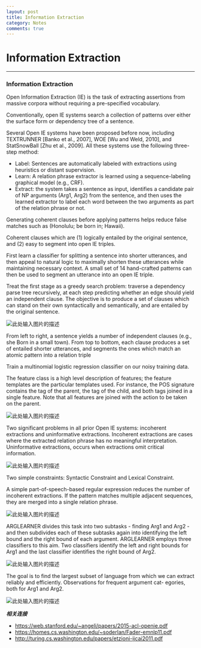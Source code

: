 ```yaml
---
layout: post
title: Information Extraction
category: Notes
comments: true
---
```


# Information Extraction

------

### Information Extraction

Open Information Extraction (IE) is the task of extracting assertions from massive corpora without requiring a pre-specified vocabulary.

Conventionally, open IE systems search a collection of patterns over either the surface form or dependency tree of a sentence.

Several Open IE systems have been proposed before now, including TEXTRUNNER [Banko et al., 2007], WOE [Wu and Weld, 2010], and StatSnowBall [Zhu et al., 2009]. All these systems use the following three-step method:

 - Label: Sentences are automatically labeled with extractions using heuristics or distant supervision.
 - Learn: A relation phrase extractor is learned using a sequence-labeling graphical model (e.g., CRF).
 - Extract: the system takes a sentence as input, identifies a candidate pair of NP arguments (Arg1, Arg2) from the sentence, and then uses the learned extractor to label each word between the two arguments as part of the relation phrase or not.

Generating coherent clauses before applying patterns helps reduce false matches such as (Honolulu; be born in; Hawaii).

Coherent clauses which are (1) logically entailed by the original sentence, and (2) easy to segment into open IE triples.

First learn a classifier for splitting a sentence into shorter utterances, and then appeal to natural logic to maximally shorten these utterances while maintaining necessary context. A small set of 14 hand-crafted patterns can then be used to segment an utterance into an open IE triple.

Treat the first stage as a greedy search problem: traverse a dependency parse tree recursively, at each step predicting whether an edge should yield an independent clause. The objective is to produce a set of clauses which can stand on their own syntactically and semantically, and are entailed by the original sentence.

![此处输入图片的描述][1]

From left to right, a sentence yields a number of independent clauses (e.g., she Born in a small town). From top to bottom, each clause produces a set of entailed shorter utterances, and segments the ones which match an atomic pattern into a relation triple

Train a multinomial logistic regression classifier on our noisy training data.

The feature class is a high level description of features; the feature templates are the particular templates used. For instance, the POS signature contains the tag of the parent, the tag of the child, and both tags joined in a single feature. Note that all features are joined with the action to be taken on the parent.

![此处输入图片的描述][2]

Two significant problems in all prior Open IE systems: incoherent extractions and uninformative extractions. Incoherent extractions are cases where the extracted relation phrase has no meaningful interpretation. Uninformative extractions, occurs when extractions omit critical information.

![此处输入图片的描述][3]

Two simple constraints: Syntactic Constraint and Lexical Constraint.

A simple part-of-speech-based regular expression reduces the number of incoherent extractions. If the pattern matches multiple adjacent sequences, they are merged into a single relation phrase.

![此处输入图片的描述][4]

ARGLEARNER divides this task into two subtasks - finding Arg1 and Arg2 - and then subdivides each of these subtasks again into identifying the left bound and the right bound of each argument. ARGLEARNER employs three classifiers to this aim. Two classifiers identify the left and right bounds for Arg1 and the last classifier identifies the right bound of Arg2.

![此处输入图片的描述][5]

The goal is to find the largest subset of language from which we can extract reliably and efficiently. Observations for frequent argument cat- egories, both for Arg1 and Arg2.

![此处输入图片的描述][6]

***相关连接***

 - https://web.stanford.edu/~angeli/papers/2015-acl-openie.pdf
 - https://homes.cs.washington.edu/~soderlan/Fader-emnlp11.pdf
 - http://turing.cs.washington.edu/papers/etzioni-ijcai2011.pdf

  [1]: https://raw.githubusercontent.com/qiangsiwei/blog/gh-pages/_figures/2016-05-25-information_extraction/2016-05-25-information_extraction_1.png
  [2]: https://raw.githubusercontent.com/qiangsiwei/blog/gh-pages/_figures/2016-05-25-information_extraction/2016-05-25-information_extraction_2.png
  [3]: https://raw.githubusercontent.com/qiangsiwei/blog/gh-pages/_figures/2016-05-25-information_extraction/2016-05-25-information_extraction_3.png
  [4]: https://raw.githubusercontent.com/qiangsiwei/blog/gh-pages/_figures/2016-05-25-information_extraction/2016-05-25-information_extraction_4.png
  [5]: https://raw.githubusercontent.com/qiangsiwei/blog/gh-pages/_figures/2016-05-25-information_extraction/2016-05-25-information_extraction_5.png
  [6]: https://raw.githubusercontent.com/qiangsiwei/blog/gh-pages/_figures/2016-05-25-information_extraction/2016-05-25-information_extraction_6.png
